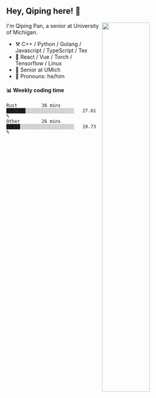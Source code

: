 

## Hey, Qiping here! :wave:

[<img align="right" width="50%" src="https://github-readme-stats.vercel.app/api?username=ppppqp&theme=dark&show_icons=true">](https://metrics.lecoq.io/ppppqp?template=classic)


I'm Qiping Pan, a senior at University of Michigan.

-   :hammer_and_pick: C++ / Python / Golang / Javascript / TypeScript / Tex
-   :pencil: React / Vue / Torch / Tensorflow / Linux 
-   :seedling: Senior at UMich
-   :man: Pronouns: he/him



#### :bar_chart: Weekly coding time

<!--START_SECTION:waka-->

```text
Rust         36 mins         ███████░░░░░░░░░░░░░░░░░░   27.61 %
Other        26 mins         █████░░░░░░░░░░░░░░░░░░░░   19.73 %
```

<!--END_SECTION:waka-->
